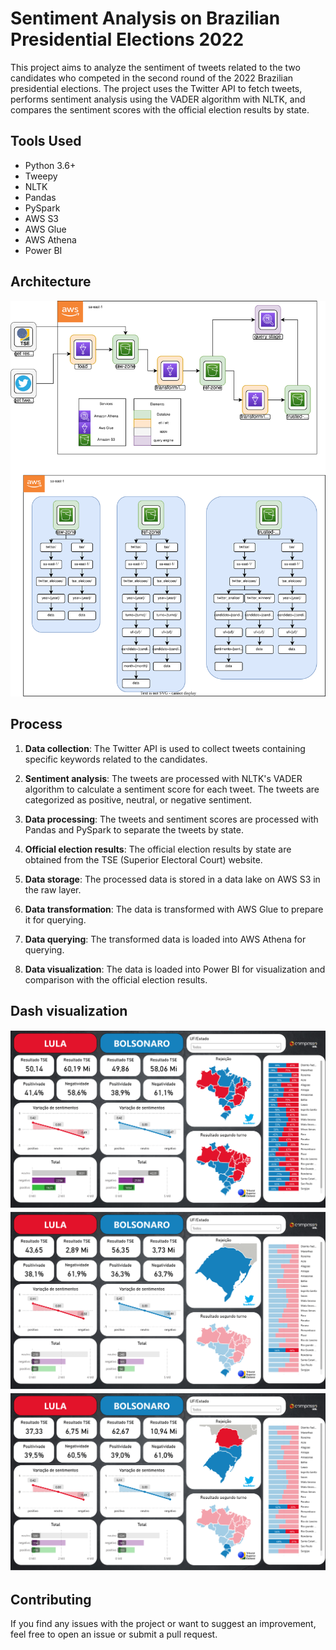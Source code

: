 
# Sentiment Analysis on Brazilian Presidential Elections 2022

This project aims to analyze the sentiment of tweets related to the two candidates who competed in the second round of the 2022 Brazilian presidential elections. The project uses the Twitter API to fetch tweets, performs sentiment analysis using the VADER algorithm with NLTK, and compares the sentiment scores with the official election results by state.

## Tools Used

-   Python 3.6+
-   Tweepy
-   NLTK
-   Pandas
-   PySpark
-   AWS S3
-   AWS Glue
-   AWS Athena
-   Power BI

## Architecture

![arquitetura](imgs/projetofinal.drawio.svg)

## Process

1.  **Data collection**: The Twitter API is used to collect tweets containing specific keywords related to the candidates.
    
2.  **Sentiment analysis**: The tweets are processed with NLTK's VADER algorithm to calculate a sentiment score for each tweet. The tweets are categorized as positive, neutral, or negative sentiment.
    
3.  **Data processing**: The tweets and sentiment scores are processed with Pandas and PySpark to separate the tweets by state.
    
4.  **Official election results**: The official election results by state are obtained from the TSE (Superior Electoral Court) website.
    
5.  **Data storage**: The processed data is stored in a data lake on AWS S3 in the raw layer.
    
6.  **Data transformation**: The data is transformed with AWS Glue to prepare it for querying.
    
7.  **Data querying**: The transformed data is loaded into AWS Athena for querying.
    
8.  **Data visualization**: The data is loaded into Power BI for visualization and comparison with the official election results.
    
## Dash visualization

![projeto1](imgs/Entrega_final.png)
![projeto2](imgs/Entrega_final1.png)
![projeto3](imgs/Entrega_final2.png)

## Contributing

If you find any issues with the project or want to suggest an improvement, feel free to open an issue or submit a pull request.

